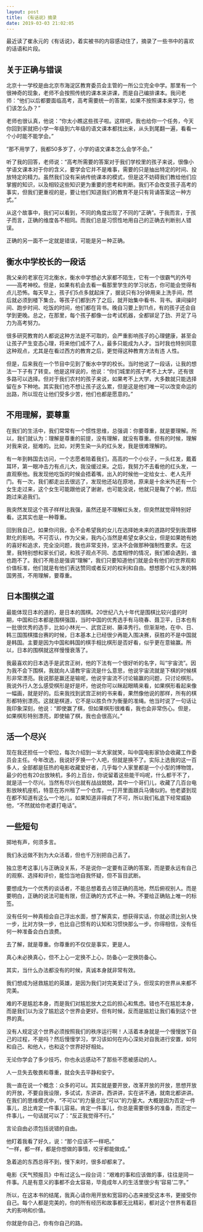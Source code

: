 ```yaml
---
layout: post
title: 《有话说》摘录
date: 2019-03-03 21:02:05
---
```


最近读了崔永元的《有话说》，着实被书的内容感动住了，摘录了一些书中的喜欢的话语和片段。

<!--excerpt-->

## 关于正确与错误

北京十一学校是由北京市海淀区教育委员会主管的一所公立完全中学。那里有一个很神奇的现象，老师不会按照传统的课本来讲课，而是自己编排课本。我问老师：“他们以后都要面临高考，高考需要统一的答案，如果不按照课本来学习，他们该怎么办？”

老师也很认真，他说：“你太小瞧这些孩子啦。这样吧，我也给你一个任务，今天你回到家就把小学一年级到六年级的语文课本都找出来，从头到尾翻一遍，看看一个小时能不能学会。”

“那不用学了，我都50多岁了，小学的语文课本怎么会学不会。”

听了我的回答，老师说：“高考所需要的答案对于我们学校里的孩子来说，很像小学语文课本对于你的含义，要学会它并不是难事，需要的只是抽出特定的时间、投放特定的精力。虽然我们没有采纳传统课本的模式，但是这不妨碍我们教给他们应掌握的知识，以及相较这些知识更为重要的思考和判断。我们不会改变孩子高考的事实，但我们更重视的是，要让他们知道我们的教育不是只有背诵答案这一种方式。”

从这个故事中，我们可以看到，不同的角度出现了不同的“正确”。于我而言，于孩子而言，正确的维度各不相同。而我们总是习惯性地用自己的正确去判断别人错误。

正确的另一面不一定就是错误，可能是另一种正确。

## 衡水中学校长的一段话

我父亲的老家在河北衡水，衡水中学想必大家都不陌生，它有一个很霸气的外号——高考神校。但是，如果有机会去看一看那里学生的学习状态，你可能会觉得有点儿恐怖。每天早上，孩子们5点多就起床了，据说只有3分钟用来上洗手间，然后就必须到楼下集合。等孩子们都到齐了之后，就开始集中看书、背书。课间操时间、跑步时间、吃饭的时间，他们都在背书。晚自习要上到11点，有的孩子还会自学到更晚。总之，在那里，每个孩子都像一台考试机器，全都铆足了劲、开足了马力为高考努力。

很多研究教育的人都说这种方法是不可取的，会严重影响孩子的心理健康，甚至会让孩子产生变态心理，将来他们成不了人，最多只能成为人才。当时我也特别同意这种观点，尤其是在看过西方的教育之后，更觉得这种教育方法有违
人性。

但是，后来我在一个节目中见到了衡水中学的校长。当时他说了一段话，让我的想法一下子有了转变。他是这样说的，他说：“你们城里的孩子考不上大学，还有很多路可以选择。但对于我们农村的孩子来说，如果考不上大学，大多数就只能选择留在乡下种地。其实我们也不想让孩子这么累，但是这是他们唯一可以改变命运的出路，所以现在让他们受多少苦，他们也都是愿意的。”

## 不用理解，要尊重

在我们的生活中，我们常常有一个惯性思维，总强调：你要尊重，就是要理解。所以，我们就认为：理解是尊重的前提，没有理解，就没有尊重。但有的时候，理解对我来说，挺难的。比如，对男生染一头的红头发，我是很难理解的。

有一年到韩国去访问，一个志愿者陪着我们，高高的一个小伙子，一头红发，戴着耳环，第一眼冲击力有点儿大，我没缓过来。之后，我努力不去看他的红头发，一直观察他。我发现他吃饭的时候会捂着嘴，出入的时候他一定给女士、老人先开门。有一次，我们都走出去很远了，发现他还站在原地，原来是十余米外还有一个女生走过来，这个女生可能跟他说了谢谢，也可能没说，他就只是鞠了个躬，然后跑过来追我们。

我突然发现这个孩子样样比我强，虽然还是不理解红头发，但突然就觉得特别好看。这其实也是一种尊重。

回到我自己，如果你问我，会不会希望我的女儿在选择她未来的道路时受到我潜移默化的影响。不可否认，作为父亲，我内心当然是希望女承父业，但是如果她有她的喜好和追求，完全没问题，我也非常支持，坚决不会做那种强制性要求。在这里，我特别想和家长们说，和孩子观点不同、态度相悖的情况，我们都会遇到，谁也跑不了。我们不用总是强调“理解”，我们只要知道他们就是会有他们的世界观和价值标准，他们就是有他们表达赞同或者反对的权利和自由。想想那个红头发的韩国男孩，不用理解，要尊重。

## 日本围棋之道

最能体现日本的道的，是日本的围棋。20世纪八九十年代是围棋比较兴盛的时期，中国和日本都是围棋强国，当时中国的优秀选手有马晓春、聂卫平，日本也有一批很优秀的选手，比如小林光一、武宫正树、藤泽秀行。但渐渐地，在中、日、韩三国围棋擂台赛的时候，日本基本上已经很少再能入围决赛，获胜的不是中国就是韩国。主要是因为中国和韩国的棋手相比棋形是否好看，似乎更在意输赢。所以，日本的围棋就这样慢慢衰落了。

我最喜欢的日本选手是武宫正树，他的下法有一个很好听的名字，叫“宇宙流”。因为我不会下围棋，我就向人请教宇宙流是什么意思，他说宇宙流就是下棋的时候棋形非常漂亮。我说那是赢还是输呢，他说宇宙流不讨论输赢的问题，只讨论棋形。我说外行人怎么感受棋形是好是坏，他说你可以眯起眼睛来看，如果棋形看起来像一幅画，就是好的。后来我找到武宫正树的书来看，果然像他说的那样，所有的棋形都特别漂亮。这就是棋道，它不是以胜负作为衡量的准绳。他当时说了一句话让我印象深刻，他说：“即使赢了棋，但如果棋形很难看，我也会非常伤心。但是，如果棋形特别漂亮，即使输了棋，我也会很高兴。”

## 活一个尽兴

现在我还担任一个职位，每次介绍到一半大家就笑，叫中国电影家协会收藏工作委员会主任。今年改选，我说好歹换一个人吧，但就是换不了。实际上选我的这一百多人，全部都是狂热的电影收藏爱好者，几乎每个人家里都是一个小型的博物馆，最少的也有20台放映机，多的上百台，你说留着这些能干吗呢，什么都干不了，就是活一个尽兴。当然有尽兴也就有战战兢兢，其中一个哥们儿，收藏了几百台电影放映机座机，特意在苏州租了一个仓库，一打开里面跟兵马俑似的。他老婆到现在都不知道有这么一个地儿，如果知道非得疯了不可，所以我们私底下经常威胁他，“不然就给你老婆打电话”。

## 一些短句

掷地有声，何须多言。

我们永远做不到为大众活着，但也千万别把自己丢了。

独立思考这事儿与正确没关系，不是说你一定要有正确的答案，而是要永远有自己的观察、选择和评价，能恰当地自我怀疑，但不盲目武断。

要想成为一个优秀的谈话者，不能总想着去占领正确的高地，然后俯视别人。而是要明白，正确的说法可能有限，但正确的方式不止一种。不要给正确贴上唯一的标签。

没有任何一种真相会自己浮出水面，想了解真实，想获得实话，你就必须比别人快一步，比对方快一步，也比自己惯有的认知和习惯快那么一步。你得相信，没有任何一种准备会白白浪费。

去了解，就是尊重。你尊重的不仅仅是事实，更是人。

真心未必换真心，但不上心一定换不上心，防备心一定换防备心。

其实，当什么办法都没有的时候，真诚本身就非常有效。

我们想成为拯救尴尬的英雄，是因为我们对完美爱过了头，但现实的世界从来都不完美。

难的不是尴尬本身，而是我们对尴尬放大之后的担心和焦虑。错也不在尴尬本身，而是我们以为没了尴尬这个世界会更好。但有时候，反而是尴尬让我们看到这个世界的真。

没有人规定这个世界必须按照我们的秩序运行啊！人活着本身就是一个慢慢放下自己的过程，不是吗？然后慢慢学习，学习该如何在内心深处对自我进行安置，如何和自己、和他人，也和这个世界好好相处。

无论你学会了多少技巧，你也永远感动不了那些不愿被感动的人。

人一旦失去敬畏和尊重，就会失去平静和安宁。

我一直在说一个概念：众多的可以。其实就是要开放，改革开放的开放，思想开放的开放，不要自我设限，多试试，东讲讲，西讲讲，实在讲不通，就南北都讲讲。在我们的思维模式中，“不可以”的力量总比“可以”的力量大。大概是因为否定一件事儿，总比肯定一件事儿容易。肯定一件事儿，你总是需要很多的准备，而否定一件事儿，一句话就可以了：“反正我觉得不行。”

言论自由必须包括说错的自由。

他盯着我看了好久，说：“那个应该不一样吧。”<br/>
“一样，都一样，都是你想做的事情，咬牙都能做成。”

急着追的东西总得不到，慢下来时，很多却都来了。

电影《天气预报员》中有过这么一段台词：“艰难的事和应该做的事，往往是同一件事。凡是有意义的事都不会太容易，毕竟成年人的生活里很少有‘容易’二字。”

所以，在这本书的结尾，我真心请你用开放和宽容的心态来接受这本书，更接受你自己。每个人都是完美的，你的所有经历和故事都无比精彩，都对这个世界有着巨大的影响和价值。

你就是你自己，你有你自己的路。

